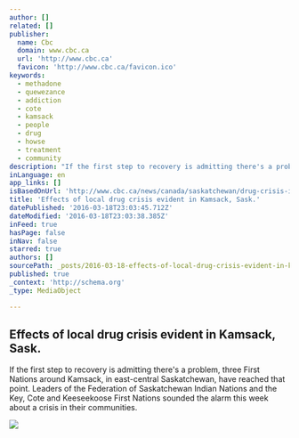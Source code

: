 ```yaml
---
author: []
related: []
publisher:
  name: Cbc
  domain: www.cbc.ca
  url: 'http://www.cbc.ca'
  favicon: 'http://www.cbc.ca/favicon.ico'
keywords:
  - methadone
  - quewezance
  - addiction
  - cote
  - kamsack
  - people
  - drug
  - howse
  - treatment
  - community
description: "If the first step to recovery is admitting there's a problem, three First Nations around Kamsack, in east-central Saskatchewan, have reached that point. ​Leaders of the Federation of Saskatchewan Indian Nations and the Key, Cote and Keeseekoose First Nations sounded the alarm this week about a crisis in their communities."
inLanguage: en
app_links: []
isBasedOnUrl: 'http://www.cbc.ca/news/canada/saskatchewan/drug-crisis-in-kamsack-saskatchewan-area-1.3495654'
title: 'Effects of local drug crisis evident in Kamsack, Sask.'
datePublished: '2016-03-18T23:03:45.712Z'
dateModified: '2016-03-18T23:03:38.385Z'
inFeed: true
hasPage: false
inNav: false
starred: true
authors: []
sourcePath: _posts/2016-03-18-effects-of-local-drug-crisis-evident-in-kamsack-sask.md
published: true
_context: 'http://schema.org'
_type: MediaObject

---
```

<article style=""><h1>Effects of local drug crisis evident in Kamsack, Sask.</h1><p>If the first step to recovery is admitting there's a problem, three First Nations around Kamsack, in east-central Saskatchewan, have reached that point. ​Leaders of the Federation of Saskatchewan Indian Nations and the Key, Cote and Keeseekoose First Nations sounded the alarm this week about a crisis in their communities.</p><img src="http://i.cbc.ca/1.3495942.1458236075!/fileImage/httpImage/image.png_gen/derivatives/16x9_1180/third-avenue-kamsack-sk-drugs.png" /></article>
